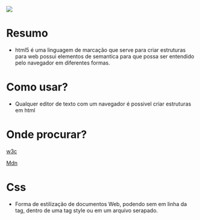 ![](https://openwebsolutions.in/blog/wp-content/uploads/2018/01/banner-1-1024x497.jpg)

# Resumo

- html5 é uma linguagem de marcação que serve para criar estruturas para web possui elementos de semantica para que possa ser entendido pelo navegador em diferentes formas.

# Como usar?

- Qualquer editor de texto com um navegador é possivel criar estruturas em html

# Onde procurar?

[w3c](https://www.w3.org/)

[Mdn](https://developer.mozilla.org/en-US/s)

# Css

- Forma de estilização de documentos Web, podendo sem em linha da tag, dentro de uma tag style ou em um arquivo serapado.